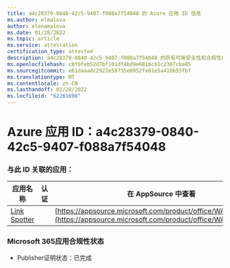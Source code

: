 ```yaml
---
title: a4c28379-0840-42c5-9407-f088a7f54048 的 Azure 应用 ID 信息
ms.author: elmalova
author: elenamalova
ms.date: 01/28/2022
ms.topic: article
ms.service: attestation
certification_type: attested
description: a4c28379-0840-42c5-9407-f088a7f54048 的所有可用安全性和合规性信息。
ms.openlocfilehash: c8f6feb52d7bf101df4bd9e6816cb1c2387cba85
ms.sourcegitcommit: e61daaadc2921e59735e8952fe81e5a416b55fbf
ms.translationtype: MT
ms.contentlocale: zh-CN
ms.lasthandoff: 01/28/2022
ms.locfileid: "62261698"
---
```

# <a name="azure-app-id-a4c28379-0840-42c5-9407-f088a7f54048"></a>Azure 应用 ID：a4c28379-0840-42c5-9407-f088a7f54048


### <a name="apps-associated-with-this-id"></a>与此 ID 关联的应用：
| **应用名称** | **认证** | **在 AppSource 中查看** |
|--------------|---------------|-----------------------|
| [Link Spotter](https://docs.microsoft.com/microsoft-365-app-certification/forward/WA200003092) |  | [https://appsource.microsoft.com/product/office/WA200003092](https://appsource.microsoft.com/product/office/WA200003092) |

### <a name="microsoft-365-app-compliance-status"></a>Microsoft 365应用合规性状态
- Publisher证明状态：已完成
